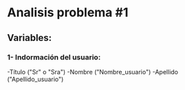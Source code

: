# Analisis problema #1
## Variables: 
### 1- Indormación del usuario:
-Título ("Sr" o "Sra")
-Nombre ("Nombre_usuario")
-Apellido ("Apellido_usuario")